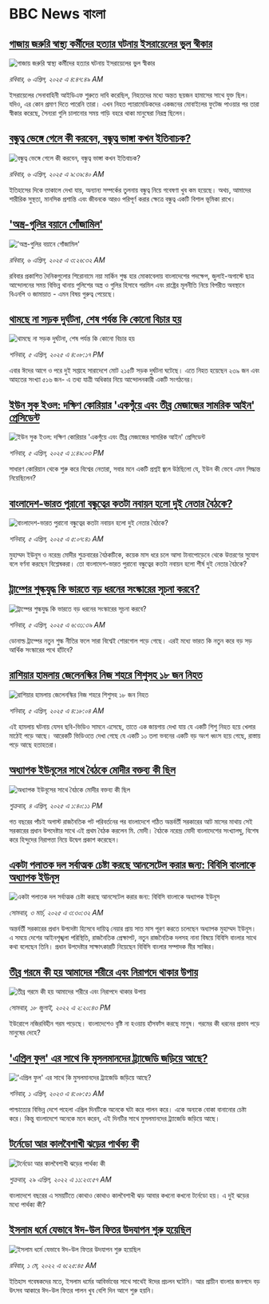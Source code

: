 # BBC News বাংলা## [গাজায় জরুরি স্বাস্থ্য কর্মীদের হত্যার ঘটনায় ইসরায়েলের ভুল স্বীকার](https://www.bbc.com/bengali/articles/c5y4de32rrro?at_campaign=githubrss)![গাজায় জরুরি স্বাস্থ্য কর্মীদের হত্যার ঘটনায় ইসরায়েলের ভুল স্বীকার](https://ichef.bbci.co.uk/ace/standard/240/cpsprodpb/2c11/live/16ab7630-1298-11f0-ac9f-c37d6fd89579.png)_রবিবার, ৬ এপ্রিল, ২০২৫ এ ৪:৪৭:৪৯ AM_ইসরায়েলের সেনাবাহিনী আইডিএফ শুরুতে দাবি করেছিল, নিহতদের মধ্যে অন্তত ছয়জন হামাসের সাথে যুক্ত ছিল। যদিও, এর কোন প্রমাণ দিতে পারেনি তারা। এখন নিহত প্যারামেডিকদের একজনের মোবাইলের ফুটেজ পাওয়ার পর তারা স্বীকার করেছে, সৈন্যরা গুলি চালানাের সময় গাড়ি বহরে থাকা মানুষেরা নিরস্ত্র ছিলেন।## [বন্ধুত্ব ভেঙ্গে গেলে কী করবেন, বন্ধুত্ব ভাঙ্গা কখন ইতিবাচক?](https://www.bbc.com/bengali/articles/cew2rk2eqxeo?at_campaign=githubrss)![বন্ধুত্ব ভেঙ্গে গেলে কী করবেন, বন্ধুত্ব ভাঙ্গা কখন ইতিবাচক?](https://ichef.bbci.co.uk/ace/standard/240/cpsprodpb/b084/live/784ae420-a970-11ef-8ab9-9192db313061.jpg)_রবিবার, ৬ এপ্রিল, ২০২৫ এ ৯:৩৯:৪০ AM_ইতিহাসের দিকে তাকালে দেখা যায়, অন্যান্য সম্পর্কের তুলনায় বন্ধুত্ব নিয়ে গবেষণা খুব কম হয়েছে। অথচ, আমাদের শারীরিক সুস্থতা, মানসিক প্রশান্তি এবং জীবনকে আরও পরিপূর্ণ করার ক্ষেত্রে বন্ধুত্ব একটি বিশাল ভূমিকা রাখে।## ['অস্ত্র-গুলির বয়ানে গোঁজামিল'](https://www.bbc.com/bengali/articles/c62z6930dp6o?at_campaign=githubrss)!['অস্ত্র-গুলির বয়ানে গোঁজামিল'](https://ichef.bbci.co.uk/ace/standard/240/cpsprodpb/869c/live/b938d4c0-1292-11f0-ac45-5fafb147ca7e.jpg)_রবিবার, ৬ এপ্রিল, ২০২৫ এ ৩:২৬:৩২ AM_রবিবার প্রকাশিত দৈনিকগুলোর শিরোনামে নয়া মার্কিন শুল্ক হার মোকাবেলায় বাংলাদেশের পদক্ষেপ, জুলাই-অগাস্টে ছাত্র আন্দোলনের সময় বিভিন্ন থানায় পুলিশের অস্ত্র ও গুলির হিসাবে গরমিল এবং রাষ্ট্রের মূলনীতি নিয়ে বিপরীত অবস্থানে বিএনপি ও জামায়াত - এমন বিষয় গুরুত্ব পেয়েছে।## [থামছে না সড়ক দুর্ঘটনা, শেষ পর্যন্ত কি কোনো বিচার হয় ](https://www.bbc.com/bengali/articles/c4g2jy1y2gzo?at_campaign=githubrss)![থামছে না সড়ক দুর্ঘটনা, শেষ পর্যন্ত কি কোনো বিচার হয় ](https://ichef.bbci.co.uk/ace/standard/240/cpsprodpb/cdf3/live/9bf0cda0-11e8-11f0-b234-07dc7691c360.jpg)_শনিবার, ৫ এপ্রিল, ২০২৫ এ ৪:০৮:১৭ PM_এবার ঈদের আগে ও পরে দুই সপ্তাহে সারাদেশে মোট ২১৫টি সড়ক দুর্ঘটনা ঘটেছে। এতে নিহত হয়েছেন ২৩৯ জন এবং আহতের সংখ্যা ৫১৬ জন- এ তথ্য যাত্রী অধিকার নিয়ে আন্দোলনকারী একটি সংগঠনের।## [ইউন সুক ইওল: দক্ষিণ কোরিয়ার 'একগুঁয়ে এবং তীব্র মেজাজের সামরিক আইন' প্রেসিডেন্ট](https://www.bbc.com/bengali/articles/cm24elgdwgvo?at_campaign=githubrss)![ইউন সুক ইওল: দক্ষিণ কোরিয়ার 'একগুঁয়ে এবং তীব্র মেজাজের সামরিক আইন' প্রেসিডেন্ট](https://ichef.bbci.co.uk/ace/standard/240/cpsprodpb/a7ab/live/d149fc40-1217-11f0-988a-a1e4cc68f9c9.jpg)_শনিবার, ৫ এপ্রিল, ২০২৫ এ ১:৪৯:০৩ PM_সাধারণ কোরিয়ান থেকে শুরু করে বিশ্বের নেতারা, সবার মনে একটি প্রশ্নই  জ্বলে উঠছিলো যে, ইউন কী ভেবে এমন সিদ্ধান্ত নিয়েছিলেন?## [বাংলাদেশ-ভারত পুরানো বন্ধুত্বের কতটা নবায়ন হলো দুই নেতার বৈঠকে?](https://www.bbc.com/bengali/articles/c20x5zd2797o?at_campaign=githubrss)![বাংলাদেশ-ভারত পুরানো বন্ধুত্বের কতটা নবায়ন হলো দুই নেতার বৈঠকে?](https://ichef.bbci.co.uk/ace/standard/240/cpsprodpb/5008/live/908a2a80-1182-11f0-9a9e-afe4b53e7e1b.jpg)_শনিবার, ৫ এপ্রিল, ২০২৫ এ ৫:০৭:৪১ AM_মুহাম্মদ ইউনূস ও নরেন্দ্র মোদীর শুক্রবারের বৈঠকটিকে, কয়েক মাস ধরে চলে আসা টানাপোড়েনে থেকে উত্তরণের সুযোগ বলে বর্ণনা করছেন বিশ্লেষকরা। তো বাংলাদেশ-ভারত পুরানো বন্ধুত্বের কতটা নবায়ন হলো শীর্ষ দুই নেতার বৈঠকে?## [ট্রাম্পের শুল্কযুদ্ধ কি ভারতে বড় ধরনের সংস্কারের সূচনা করবে?](https://www.bbc.com/bengali/articles/c20zn11evvko?at_campaign=githubrss)![ট্রাম্পের শুল্কযুদ্ধ কি ভারতে বড় ধরনের সংস্কারের সূচনা করবে?](https://ichef.bbci.co.uk/ace/standard/240/cpsprodpb/8da9/live/d276bd80-1148-11f0-ba12-8d27eb561761.jpg)_শনিবার, ৫ এপ্রিল, ২০২৫ এ ৬:৩১:৩৯ AM_ডোনাল্ড ট্রাম্পের নতুন শুল্ক নীতির ফলে সারা বিশ্বেই শোরগোল পড়ে গেছে। এরই মধ্যে ভারত কি নতুন করে বড় সড় আর্থিক সংস্কারের পথে হাঁটবে?## [রাশিয়ার হামলায় জেলেনস্কির নিজ শহরে শিশুসহ ১৮ জন নিহত](https://www.bbc.com/bengali/articles/cpwz2p720z0o?at_campaign=githubrss)![রাশিয়ার হামলায় জেলেনস্কির নিজ শহরে শিশুসহ ১৮ জন নিহত](https://ichef.bbci.co.uk/ace/standard/240/cpsprodpb/f9aa/live/6a3a4030-11c4-11f0-ba12-8d27eb561761.jpg)_শনিবার, ৫ এপ্রিল, ২০২৫ এ ৪:১৮:০৪ AM_এই হামলায় ঘটনায় যেসব ছবি-ভিডিও সামনে এসেছে, তাতে এক জায়গায় দেখা যায় যে একটি শিশু নিহত হয়ে খেলার মাঠেই পড়ে আছে। আরেকটি ভিডিওতে দেখা গেছে যে একটি ১০ তলা ভবনের একটি বড় অংশ ধ্বংস হয়ে গেছে, রাস্তায় পড়ে আছে হতাহতরা।## [অধ্যাপক ইউনূসের সাথে বৈঠকে মোদীর বক্তব্য কী ছিল](https://www.bbc.com/bengali/articles/ce82nz7nk1lo?at_campaign=githubrss)![অধ্যাপক ইউনূসের সাথে বৈঠকে মোদীর বক্তব্য কী ছিল](https://ichef.bbci.co.uk/ace/standard/240/cpsprodpb/375d/live/be2f35b0-1156-11f0-9c64-93da9e1b4cb6.jpg)_শুক্রবার, ৪ এপ্রিল, ২০২৫ এ ১:৪০:১১ PM_গত বছরের পাঁচই অগাস্ট রাজনৈতিক পট পরিবর্তনের পর বাংলাদেশে গঠিত অন্তর্বর্তী সরকারের আট মাসের মাথায় সেই সরকারের প্রধান উপদেষ্টার সাথে এই প্রথম বৈঠক করলেন মি. মোদী। বৈঠকে নরেন্দ্র মোদী বাংলাদেশের সংখ্যালঘু, বিশেষ করে হিন্দুদের নিরাপত্তা নিয়ে উদ্বেগ প্রকাশ করেছেন।## [একটা পলাতক দল সর্বাত্মক চেষ্টা করছে আনসেটেল করার জন্য:  বিবিসি বাংলাকে অধ্যাপক ইউনূস ](https://www.bbc.com/bengali/articles/cn4yy9gr8dlo?at_campaign=githubrss)![একটা পলাতক দল সর্বাত্মক চেষ্টা করছে আনসেটেল করার জন্য:  বিবিসি বাংলাকে অধ্যাপক ইউনূস ](https://ichef.bbci.co.uk/ace/standard/240/cpsprodpb/62c1/live/00c95a20-f5bb-11ef-896e-d7e7fb1719a4.jpg)_সোমবার, ৩ মার্চ, ২০২৫ এ ৩:৩০:৩২ AM_অন্তর্বর্তী সরকারের প্রধান উপদেষ্টা হিসেবে দায়িত্ব নেয়ার প্রায় সাত মাস পূরণ করতে চলেছেন অধ্যাপক মুহাম্মদ ইউনূস। এ সময়ে দেশের আইনশৃঙ্খলা পরিস্থিতি, রাজনৈতিক প্রেক্ষাপট, নতুন রাজনৈতিক দলসহ নানা বিষয়ে বিবিসি বাংলার সাথে কথা বলেছেন তিনি। প্রধান উপদেষ্টার সাক্ষাৎকারটি নিয়েছেন বিবিসি বাংলার সম্পাদক মীর সাব্বির।## [তীব্র গরমে কী হয় আমাদের শরীরে এবং নিরাপদে থাকার উপায়](https://www.bbc.com/bengali/news-62208331?at_campaign=githubrss)![তীব্র গরমে কী হয় আমাদের শরীরে এবং নিরাপদে থাকার উপায়](https://ichef.bbci.co.uk/ace/standard/240/cpsprodpb/14645/production/_125952538_gettyimages-153792684.jpg)_সোমবার, ১৮ জুলাই, ২০২২ এ ২:২০:৪৩ PM_ইউরোপে নজিরবিহীন গরম পড়েছে। বাংলাদেশেও বৃষ্টি না হওয়ায় হাঁসফাঁস করছে মানুষ। গরমের কী ধরনের প্রভাব পড়ে মানুষের দেহে?## ['এপ্রিল ফুল' এর সাথে কি মুসলমানদের ট্র্যাজেডি জড়িয়ে আছে?  ](https://www.bbc.com/bengali/articles/cnkww54l7exo?at_campaign=githubrss)!['এপ্রিল ফুল' এর সাথে কি মুসলমানদের ট্র্যাজেডি জড়িয়ে আছে?  ](https://ichef.bbci.co.uk/ace/standard/240/cpsprodpb/f687/live/e72f05e0-cf08-11ed-9409-835cbeefce09.jpg)_শনিবার, ১ এপ্রিল, ২০২৩ এ ৪:০৮:৫১ AM_পাশ্চাত্যের বিভিন্ন দেশে পহেলা এপ্রিল দিনটিকে অনেকে ঘটা করে পালন করে। একে অন্যকে বোকা বানানোর চেষ্টা করে। কিন্তু বাংলাদেশে অনেকে মনে করেন, এই দিনটির সাথে মুসলমানদের ট্র্যাজেডি জড়িয়ে আছে।## [টর্নেডো আর কালবৈশাখী ঝড়ের পার্থক্য কী](https://www.bbc.com/bengali/news-61267622?at_campaign=githubrss)![টর্নেডো আর কালবৈশাখী ঝড়ের পার্থক্য কী](https://ichef.bbci.co.uk/ace/standard/240/cpsprodpb/DB15/production/_124358065_gettyimages-1240264532.jpg)_শুক্রবার, ২৯ এপ্রিল, ২০২২ এ ১১:২৩:৫৭ AM_বাংলাদেশে বছরের এ সময়টিতে কোথাও কোথাও কালবৈশাখী ঝড় আবার কখনো কখনো টর্নেডো হয়। এ দুই ঝড়ের মধ্যে পার্থক্য কী?## [ইসলাম ধর্মে যেভাবে ঈদ-উল ফিতর উদযাপন শুরু হয়েছিল](https://www.bbc.com/bengali/news-61241607?at_campaign=githubrss)![ইসলাম ধর্মে যেভাবে ঈদ-উল ফিতর উদযাপন শুরু হয়েছিল](https://ichef.bbci.co.uk/ace/standard/240/cpsprodpb/174B6/production/_124341459_gettyimages-520955730.jpg)_রবিবার, ১ মে, ২০২২ এ ৬:২৫:৪৫ AM_ইতিহাস গবেষকদের মতে, ইসলাম ধর্মের আবির্ভাবের সাথে সাথেই ঈদের প্রচলন ঘটেনি। আর প্রাচীন বাংলার জনপদে বড় উৎসব আকারে ঈদ-উল ফিতর পালন খুব বেশি দিন আগে শুরু হয়নি।
